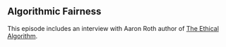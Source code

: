 ## Algorithmic Fairness

This episode includes an interview with Aaron Roth author of [The Ethical Algorithm](https://www.amazon.com/Ethical-Algorithm-Science-Socially-Design/dp/0190948205).
